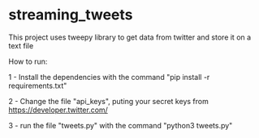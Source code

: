 # streaming_tweets
This project uses tweepy library to get data from twitter and store it on a text file


How to run:

1 - Install the dependencies with the command "pip install -r requirements.txt"

2 - Change the file "api_keys", puting your secret keys from https://developer.twitter.com/

3 - run the file "tweets.py" with the command "python3 tweets.py"
